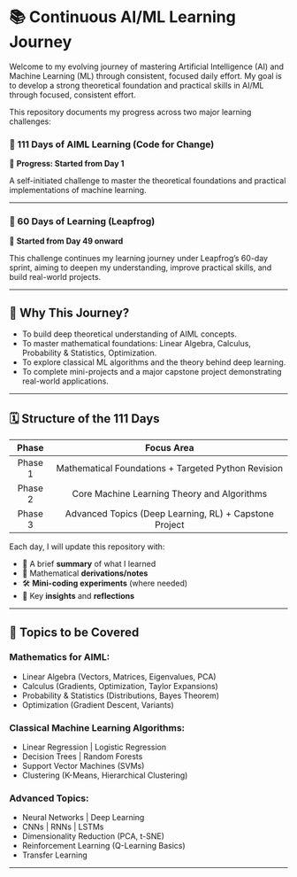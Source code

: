 # 📚 Continuous AI/ML Learning Journey

Welcome to my evolving journey of mastering Artificial Intelligence (AI) and Machine Learning (ML) through consistent, focused daily effort.
My goal is to develop a strong theoretical foundation and practical skills in AI/ML through focused, consistent effort.

This repository documents my progress across two major learning challenges: 

### 🔹 111 Days of AIML Learning (Code for Change)
📅 **Progress: Started from Day 1**

A self-initiated challenge to master the theoretical foundations and practical implementations of machine learning.

---

### 🔹 60 Days of Learning (Leapfrog)
📅 **Started from Day 49 onward**

This challenge continues my learning journey under Leapfrog’s 60-day sprint, aiming to deepen my understanding, improve practical skills, and build real-world projects.

---

## 🚀 Why This Journey?

- To build deep theoretical understanding of AIML concepts.
- To master mathematical foundations: Linear Algebra, Calculus, Probability & Statistics, Optimization.
- To explore classical ML algorithms and the theory behind deep learning.
- To complete mini-projects and a major capstone project demonstrating real-world applications.

---

## 🗓️ Structure of the 111 Days

| Phase    |  Focus Area                                             |
|:--------:|:-------------------------------------------------------:|
| Phase 1  |  Mathematical Foundations + Targeted Python Revision    |
| Phase 2  |  Core Machine Learning Theory and Algorithms            |
| Phase 3  |  Advanced Topics (Deep Learning, RL) + Capstone Project |

Each day, I will update this repository with:
- 📄 A brief **summary** of what I learned
- 🧮 Mathematical **derivations/notes**
- 🛠️ **Mini-coding experiments** (where needed)
- 🎯 Key **insights** and **reflections**

---

## 🧠 Topics to be Covered

### Mathematics for AIML:
- Linear Algebra (Vectors, Matrices, Eigenvalues, PCA)
- Calculus (Gradients, Optimization, Taylor Expansions)
- Probability & Statistics (Distributions, Bayes Theorem)
- Optimization (Gradient Descent, Variants)

### Classical Machine Learning Algorithms:
- Linear Regression | Logistic Regression
- Decision Trees | Random Forests
- Support Vector Machines (SVMs)
- Clustering (K-Means, Hierarchical Clustering)

### Advanced Topics:
- Neural Networks | Deep Learning
- CNNs | RNNs | LSTMs
- Dimensionality Reduction (PCA, t-SNE)
- Reinforcement Learning (Q-Learning Basics)
- Transfer Learning

---
